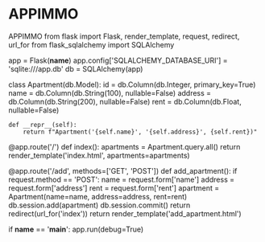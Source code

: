# APPIMMO
APPIMMO
from flask import Flask, render_template, request, redirect, url_for
from flask_sqlalchemy import SQLAlchemy

app = Flask(__name__)
app.config['SQLALCHEMY_DATABASE_URI'] = 'sqlite:///app.db'
db = SQLAlchemy(app)

class Apartment(db.Model):
    id = db.Column(db.Integer, primary_key=True)
    name = db.Column(db.String(100), nullable=False)
    address = db.Column(db.String(200), nullable=False)
    rent = db.Column(db.Float, nullable=False)

    def __repr__(self):
        return f"Apartment('{self.name}', '{self.address}', {self.rent})"

@app.route('/')
def index():
    apartments = Apartment.query.all()
    return render_template('index.html', apartments=apartments)

@app.route('/add', methods=['GET', 'POST'])
def add_apartment():
    if request.method == 'POST':
        name = request.form['name']
        address = request.form['address']
        rent = request.form['rent']
        apartment = Apartment(name=name, address=address, rent=rent)
        db.session.add(apartment)
        db.session.commit()
        return redirect(url_for('index'))
    return render_template('add_apartment.html')

if __name__ == '__main__':
    app.run(debug=True)
